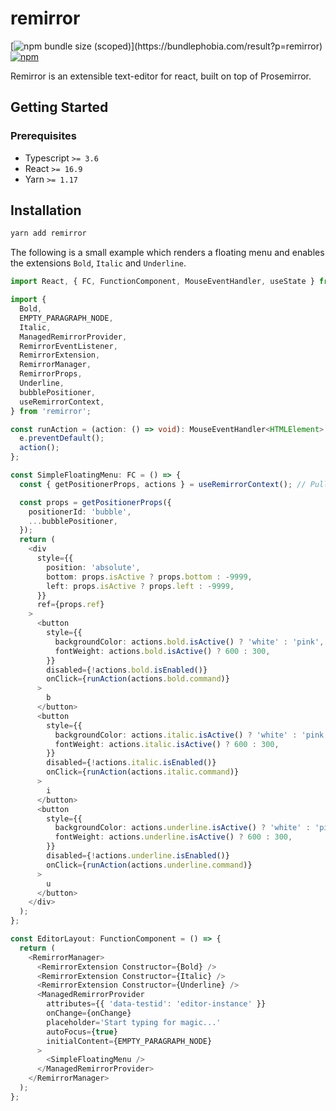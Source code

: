 # remirror

[![npm bundle size (scoped)](https://img.shields.io/bundlephobia/minzip/remirror.svg?)](https://bundlephobia.com/result?p=remirror)
[![npm](https://img.shields.io/npm/dm/remirror.svg?&logo=npm)](https://www.npmjs.com/package/remirror)

Remirror is an extensible text-editor for react, built on top of Prosemirror.

## Getting Started

### Prerequisites

- Typescript `>= 3.6`
- React `>= 16.9`
- Yarn `>= 1.17`

## Installation

```bash
yarn add remirror
```

The following is a small example which renders a floating menu and enables the extensions `Bold`, `Italic` and
`Underline`.

```ts
import React, { FC, FunctionComponent, MouseEventHandler, useState } from 'react';

import {
  Bold,
  EMPTY_PARAGRAPH_NODE,
  Italic,
  ManagedRemirrorProvider,
  RemirrorEventListener,
  RemirrorExtension,
  RemirrorManager,
  RemirrorProps,
  Underline,
  bubblePositioner,
  useRemirrorContext,
} from 'remirror';

const runAction = (action: () => void): MouseEventHandler<HTMLElement> => e => {
  e.preventDefault();
  action();
};

const SimpleFloatingMenu: FC = () => {
  const { getPositionerProps, actions } = useRemirrorContext(); // Pull in injected props from context

  const props = getPositionerProps({
    positionerId: 'bubble',
    ...bubblePositioner,
  });
  return (
    <div
      style={{
        position: 'absolute',
        bottom: props.isActive ? props.bottom : -9999,
        left: props.isActive ? props.left : -9999,
      }}
      ref={props.ref}
    >
      <button
        style={{
          backgroundColor: actions.bold.isActive() ? 'white' : 'pink',
          fontWeight: actions.bold.isActive() ? 600 : 300,
        }}
        disabled={!actions.bold.isEnabled()}
        onClick={runAction(actions.bold.command)}
      >
        b
      </button>
      <button
        style={{
          backgroundColor: actions.italic.isActive() ? 'white' : 'pink',
          fontWeight: actions.italic.isActive() ? 600 : 300,
        }}
        disabled={!actions.italic.isEnabled()}
        onClick={runAction(actions.italic.command)}
      >
        i
      </button>
      <button
        style={{
          backgroundColor: actions.underline.isActive() ? 'white' : 'pink',
          fontWeight: actions.underline.isActive() ? 600 : 300,
        }}
        disabled={!actions.underline.isEnabled()}
        onClick={runAction(actions.underline.command)}
      >
        u
      </button>
    </div>
  );
};

const EditorLayout: FunctionComponent = () => {
  return (
    <RemirrorManager>
      <RemirrorExtension Constructor={Bold} />
      <RemirrorExtension Constructor={Italic} />
      <RemirrorExtension Constructor={Underline} />
      <ManagedRemirrorProvider
        attributes={{ 'data-testid': 'editor-instance' }}
        onChange={onChange}
        placeholder='Start typing for magic...'
        autoFocus={true}
        initialContent={EMPTY_PARAGRAPH_NODE}
      >
        <SimpleFloatingMenu />
      </ManagedRemirrorProvider>
    </RemirrorManager>
  );
};
```
